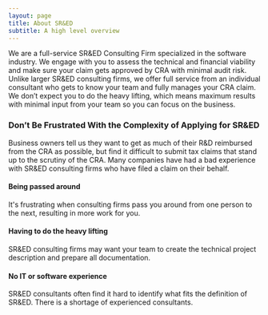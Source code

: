 ```yaml
---
layout: page
title: About SR&ED
subtitle: A high level overview
---
```



We are a full-service SR&ED Consulting Firm specialized in the software industry.
We engage with you to assess the technical and financial viability and make sure your claim gets approved by CRA with minimal audit risk.
Unlike larger SR&ED consulting firms, we offer full service from an individual consultant who gets to know your team and fully manages your CRA claim.
We don’t expect you to do the heavy lifting, which means maximum results with minimal input from your team so you can focus on the business.

### Don’t Be Frustrated With the Complexity of Applying for SR&ED

Business owners tell us they want to get as much of their R&D reimbursed from the CRA as possible, but find it difficult to submit tax claims that stand up to the scrutiny of the CRA. Many companies have had a bad experience with SR&ED consulting firms who have filed a claim on their behalf.

#### Being passed around

It's frustrating when consulting firms pass you around from one person to the next, resulting in more work for you.


#### Having to do the heavy lifting

SR&ED consulting firms may want your team to create the technical project description and prepare all documentation.


#### No IT or software experience


SR&ED consultants often find it hard to identify what fits the definition of SR&ED. There is a shortage of experienced consultants.
